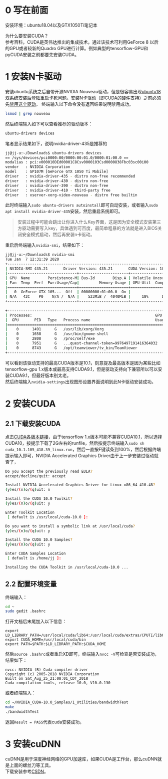 # 0 写在前面
安装环境：ubuntu18.04以及GTX1050Ti笔记本

为什么要安装CUDA？  
参考百科，CUDA是英伟达推出的集成技术，通过该技术可利用GeForce 8 以后的GPU或者较新的Quadro GPU进行计算。例如典型的tensorflow-GPU和pyCUDA安装之前都要先安装CUDA。

# 1 安装N卡驱动
安装ubuntu系统之后自带开源NVIDIA Nouveau驱动，但是很容易出现[ubuntu18双系统安装后登陆重启卡死问题](https://blog.csdn.net/JohnJim0/article/details/100187156)。安装N卡驱动（即CUDA的硬件支持）之前必须先[禁用这个驱动](https://blog.csdn.net/weixin_38635229/article/details/85253443)。
终端输入以下命令没有返回结果说明禁用成功。
```bash
lsmod | grep nouveau
```
然后终端输入如下可以查看推荐的驱动版本：
```bash
ubuntu-drivers devices
```
笔者显示结果如下，说明nvidia-driver-435是推荐的
```bash
jj@jj-u:~/Downloads$ ubuntu-drivers devices
== /sys/devices/pci0000:00/0000:00:01.0/0000:01:00.0 ==
modalias : pci:v000010DEd00001C8Csv0000103Csd0000838Fbc03sc00i00
vendor   : NVIDIA Corporation
model    : GP107M [GeForce GTX 1050 Ti Mobile]
driver   : nvidia-driver-435 - distro non-free recommended
driver   : nvidia-driver-430 - distro non-free
driver   : nvidia-driver-390 - distro non-free
driver   : nvidia-driver-410 - third-party free
driver   : xserver-xorg-video-nouveau - distro free builtin
```
此时终端输入```sudo ubuntu-drivers autoinstall```即可自动安装，或者输入```sudo apt install nvidia-driver-435```安装，然后重启系统即可。
> 安装过程中可能会跳出让你进入什么Key界面，这是因为安全模式安装第三方驱动需要写入key，具体遇到可百度，最简单粗暴的方法就是进入BIOS关闭安全模式启动，然后再安装n卡驱动。

重启后终端输入```nvidia-smi```，结果如下：
```bash
jj@jj-u:~/Downloads$ nvidia-smi
Tue Jan  7 12:31:39 2020       
+-----------------------------------------------------------------------------+
| NVIDIA-SMI 435.21       Driver Version: 435.21       CUDA Version: 10.1     |
|-------------------------------+----------------------+----------------------+
| GPU  Name        Persistence-M| Bus-Id        Disp.A | Volatile Uncorr. ECC |
| Fan  Temp  Perf  Pwr:Usage/Cap|         Memory-Usage | GPU-Util  Compute M. |
|===============================+======================+======================|
|   0  GeForce GTX 105...  Off  | 00000000:01:00.0  On |                  N/A |
| N/A   42C    P0    N/A /  N/A |    523MiB /  4040MiB |     18%      Default |
+-------------------------------+----------------------+----------------------+
                                                                               
+-----------------------------------------------------------------------------+
| Processes:                                                       GPU Memory |
|  GPU       PID   Type   Process name                             Usage      |
|=============================================================================|
|    0      1491      G   /usr/lib/xorg/Xorg                           210MiB |
|    0      1658      G   /usr/bin/gnome-shell                         146MiB |
|    0      2808      G   /proc/self/exe                                12MiB |
|    0      7951      G   ...quest-channel-token=9976497191416364032   142MiB |
|    0      8743      G   /opt/teamviewer/tv_bin/TeamViewer              9MiB |
+-----------------------------------------------------------------------------+
```
可以看到该驱动支持的最高CUDA版本是10.1，刻意提及最高版本是因为某些比如tensorflow-gpu 1.x版本或最高支持CUDA9.1，但是驱动支持向下兼容所以可以安装CUDA9.1，但最好版本别太老。  
然后终端输入```nvidia-settings```出现图形设置界面说明到此N卡驱动安装成功。
# 2 安装CUDA
## 2.1 下载安装CUDA
点击[CUDA各版本链接](https://developer.nvidia.com/cuda-toolkit-archive)，由于tensorflow 1.x版本可能不兼容CUDA10.1，所以选择CUDA10，按提示下载了2G左右的runfile，然后按提示终端输入```sudo sh cuda_10.1.105_418.39_linux.run```，然后一直按F键读条到100%，然后根据终端提示输入即可，NVIDIA Accelerated Graphics Driver由于上一步安装过驱动就否了，
```bash
Do you accept the previously read EULA?
accept/decline/quit: accept          

Install NVIDIA Accelerated Graphics Driver for Linux-x86_64 410.48?
(y)es/(n)o/(q)uit: n

Install the CUDA 10.0 Toolkit?
(y)es/(n)o/(q)uit: y

Enter Toolkit Location
 [ default is /usr/local/cuda-10.0 ]: 

Do you want to install a symbolic link at /usr/local/cuda?
(y)es/(n)o/(q)uit: y

Install the CUDA 10.0 Samples?
(y)es/(n)o/(q)uit: y

Enter CUDA Samples Location
 [ default is /home/jj ]: 

Installing the CUDA Toolkit in /usr/local/cuda-10.0 ...
```
## 2.2 配置环境变量
终端输入：
```bash
cd ~
sudo gedit .bashrc
```
打开文档后末尾加入以下信息：
```
export LD_LIBRARY_PATH=/usr/local/cuda/lib64:/usr/local/cuda/extras/CPUTI/lib64
export CUDA_HOME=/usr/local/cuda/bin
export PATH=$PATH:$LD_LIBRARY_PATH:$CUDA_HOME
```
然后```source .bashrc```或者重启XD即可，终端输入```nvcc -V```可检查是否安装成功，结果如下：
```
nvcc: NVIDIA (R) Cuda compiler driver
Copyright (c) 2005-2018 NVIDIA Corporation
Built on Sat_Aug_25_21:08:01_CDT_2018
Cuda compilation tools, release 10.0, V10.0.130
```
或者终端输入：
```bash
cd ~/NVIDIA_CUDA-10.0_Samples/1_Utilities/bandwidthTest
make
./bandwidthTest
```
返回```Result = PASS```代表cuda安装成功。
# 3 安装cuDNN
cuDNN是用于深度神经网络的GPU加速库，如果CUDA是工作台，那么cuDNN就是上面的螺丝刀等工具。  
下载安装参考[CSDN](https://blog.csdn.net/jsjason1/article/details/88087414)。
